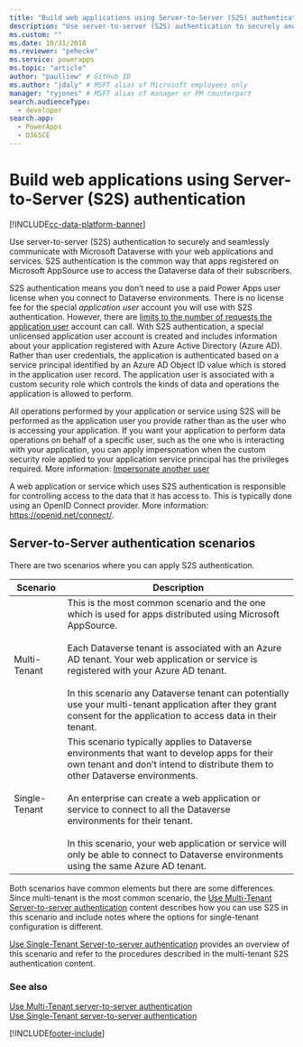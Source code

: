 ```yaml
---
title: "Build web applications using Server-to-Server (S2S) authentication (Microsoft Dataverse) | Microsoft Docs" # Intent and product brand in a unique string of 43-59 chars including spaces
description: "Use server-to-server (S2S) authentication to securely and seamlessly communicate with Microsoft Dataverse with your web applications and services. S2S authentication is the common way that apps registered on Microsoft AppSource use to access the Dataverse  data of their subscribers." # 115-145 characters including spaces. This abstract displays in the search result.
ms.custom: ""
ms.date: 10/31/2018
ms.reviewer: "pehecke"
ms.service: powerapps
ms.topic: "article"
author: "paulliew" # GitHub ID
ms.author: "jdaly" # MSFT alias of Microsoft employees only
manager: "ryjones" # MSFT alias of manager or PM counterpart
search.audienceType: 
  - developer
search.app: 
  - PowerApps
  - D365CE
---
```

# Build web applications using Server-to-Server (S2S) authentication

[!INCLUDE[cc-data-platform-banner](../../includes/cc-data-platform-banner.md)]

Use server-to-server (S2S) authentication to securely and seamlessly communicate with Microsoft Dataverse with your web applications and services. S2S authentication is the common way that apps registered on Microsoft AppSource use to access the Dataverse data of their subscribers.  

S2S authentication means you don’t need to use a paid Power Apps user license when you connect to Dataverse environments. There is no license fee for the special *application user* account you will use with S2S authentication. However, there are [limits to the number of requests the application user](/power-platform/admin/api-request-limits-allocations#non-licensed-usersapplication-users) account can call. With S2S authentication, a special unlicensed application user account is created and includes information about your application registered with Azure Active Directory (Azure AD). Rather than user credentials, the application is authenticated based on a service principal identified by an Azure AD Object ID value which is stored in the application user record. The application user is associated with a custom security role which controls the kinds of data and operations the application is allowed to perform.  

 All operations performed by your application or service using S2S will be performed as the application user you provide rather than as the user who is accessing your application. If you want your application to perform data operations on behalf of a specific user, such as the one who is interacting with your application, you can apply impersonation when the custom security role applied to your application service principal has the privileges required. More information: [Impersonate another user](impersonate-another-user.md)  

 A web application or service which uses S2S authentication is responsible for controlling access to the data that it has access to. This is typically done using an OpenID Connect provider. More information: <https://openid.net/connect/>.  

## Server-to-Server authentication scenarios  
 There are two scenarios where you can apply S2S authentication.  


|   Scenario    |   Description  |
|---------------|---------------|
| Multi-Tenant  | This is the most common scenario and the one which is used for apps distributed using Microsoft AppSource.<br /><br /> Each Dataverse tenant is associated with an Azure AD tenant. Your web application or service is registered with your Azure AD tenant.<br /><br /> In this scenario any Dataverse tenant can potentially use your multi-tenant application after they grant consent for the application to access data in their tenant.                                                           |
| Single-Tenant | This scenario typically applies to Dataverse environments that want to develop apps for their own tenant and don’t intend to distribute them to other Dataverse environments.<br /><br /> An enterprise can create a web application or service to connect to all the Dataverse environments for their tenant.<br /><br /> In this scenario, your web application or service will only be able to connect to Dataverse environments using the same Azure AD tenant. |

 Both scenarios have common elements but there are some differences. Since multi-tenant is the most common scenario, the [Use Multi-Tenant Server-to-server authentication](use-multi-tenant-server-server-authentication.md) content describes how you can use S2S in this scenario and include notes where the options for single-tenant configuration is different. 

[Use Single-Tenant Server-to-server authentication](use-single-tenant-server-server-authentication.md) provides an overview of this scenario and refer to the procedures described in the multi-tenant S2S authentication content.  

### See also  
  
[Use Multi-Tenant server-to-server authentication](use-multi-tenant-server-server-authentication.md)<br/> 
[Use Single-Tenant server-to-server authentication](use-single-tenant-server-server-authentication.md)   


[!INCLUDE[footer-include](../../includes/footer-banner.md)]